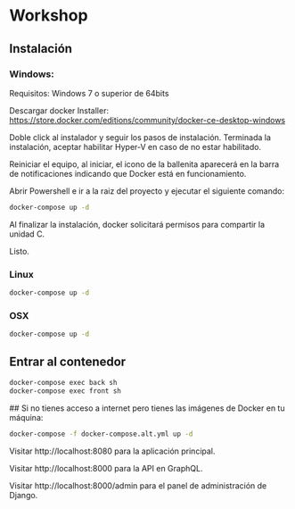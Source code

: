 # Workshop

## Instalación

### Windows:

Requisitos: Windows 7 o superior de 64bits

Descargar docker Installer: https://store.docker.com/editions/community/docker-ce-desktop-windows 

Doble click al instalador y seguir los pasos de instalación. Terminada la instalación, aceptar habilitar Hyper-V en caso de no estar habilitado.

Reiniciar el equipo, al iniciar, el icono de la ballenita aparecerá en la barra de notificaciones indicando que Docker está en funcionamiento.

Abrir Powershell e ir a la raiz del proyecto y ejecutar el siguiente comando:

```bash
docker-compose up -d
```

Al finalizar la instalación, docker solicitará permisos para compartir la unidad C.

Listo.

### Linux

```bash
docker-compose up -d
```

### OSX

```bash
docker-compose up -d
```

## Entrar al contenedor

```bash
docker-compose exec back sh
docker-compose exec front sh
```

## Si no tienes acceso a internet pero tienes las imágenes de Docker en tu máquina:

```bash
docker-compose -f docker-compose.alt.yml up -d
```

Visitar http://localhost:8080 para la aplicación principal.  

Visitar http://localhost:8000 para la API en GraphQL.  

Visitar http://localhost:8000/admin para el panel de administración de Django.


